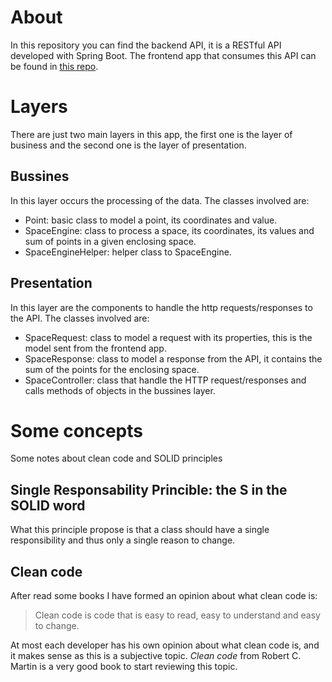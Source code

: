 # About
In this repository you can find the backend API, it is a RESTful API developed with Spring Boot. 
The frontend app that consumes this API can be found in [this repo](https://github.com/devaldana/cubes-web).

# Layers
There are just two main layers in this app, the first one is the layer of business and the second one is the layer of presentation.

## Bussines
In this layer occurs the processing of the data. The classes involved are:
* Point: basic class to model a point, its coordinates and value.
* SpaceEngine: class to process a space, its coordinates, its values and sum of points in a given enclosing space.
* SpaceEngineHelper: helper class to SpaceEngine.

## Presentation
In this layer are the components to handle the http requests/responses to the API. The classes involved are:
* SpaceRequest: class to model a request with its properties, this is the model sent from the frontend app.
* SpaceResponse: class to model a response from the API, it contains the sum of the points for the enclosing space.
* SpaceController: class that handle the HTTP request/responses and calls methods of objects in the bussines layer.

# Some concepts
Some notes about clean code and SOLID principles

## Single Responsability Princible: the S in the SOLID word
What this principle propose is that a class should have a single responsibility and thus only a single reason to change.

## Clean code
After read some books I have formed an opinion about what clean code is:
> Clean code is code that is easy to read, easy to understand and easy to change.

At most each developer has his own opinion about what clean code is, and it makes sense as this is a subjective topic. 
*Clean code* from Robert C. Martin is a very good book to start reviewing this topic.
